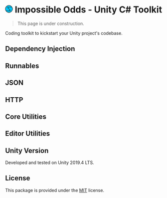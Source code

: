 # ![Impossible Odds Logo][Logo] Impossible Odds - Unity C# Toolkit
> This page is under construction.

Coding toolkit to kickstart your Unity project's codebase.

## Dependency Injection



## Runnables

## JSON

## HTTP

## Core Utilities

## Editor Utilities

## Unity Version

Developed and tested on Unity 2019.4 LTS.

## License

This package is provided under the [MIT][License] license.

[License]: ./LICENSE.md
[Logo]: ./ImpossibleOddsLogo.png

